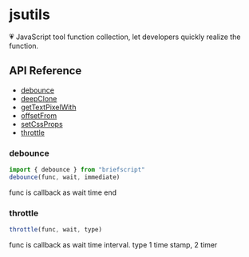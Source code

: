 # jsutils

💗 JavaScript tool function collection, let developers quickly realize the function.

## API Reference

- [debounce](#debounce)
- [deepClone](#deepClone)
- [getTextPixelWith](#getTextPixelWith)
- [offsetFrom](#offsetFrom)
- [setCssProps](#setCssProps)
- [throttle](#throttle)

### debounce

```js
import { debounce } from "briefscript"
debounce(func, wait, immediate)
```

func is callback as wait time end

### throttle

```js
throttle(func, wait, type)
```

func is callback as wait time interval.
type 1 time stamp, 2 timer
